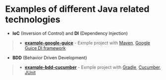 Examples of different Java related technologies
================================================================================

- **IoC** (Inversion of Control) and **DI** (Dependency Injection)

> - [**example-google-guice**](https://github.com/Iretha/tutorials/tree/master/example-google-guice) - Exmple project with [Maven](https://maven.apache.org/), [Google Guice DI framework](https://github.com/google/guice/wiki/GettingStarted)

- **BDD** (Behavior Driven Development)

> - [**example-bdd-cucumber**](https://github.com/Iretha/tutorials/tree/master/example-bdd-cucumber) - Exmple project with [Gradle](https://gradle.org/getting-started-gradle-java/), [Cucumber](https://cucumber.io/docs/reference/jvm#java), [JUnit](http://junit.org/junit4/)

